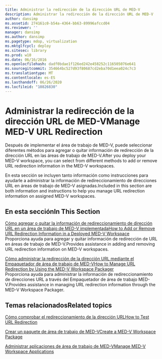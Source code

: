 ```yaml
---
title: Administrar la redirección de la dirección URL de MED-V
description: Administrar la redirección de la dirección URL de MED-V
author: dansimp
ms.assetid: 274161c0-b54a-4364-bb63-89996afccd04
ms.reviewer: ''
manager: dansimp
ms.author: dansimp
ms.pagetype: mdop, virtualization
ms.mktglfcycl: deploy
ms.sitesec: library
ms.prod: w10
ms.date: 06/16/2016
ms.openlocfilehash: dadf0bdae1f126ed242e458252c116505076e641
ms.sourcegitcommit: 354664bc527d93f80687cd2eba70d1eea024c7c3
ms.translationtype: MT
ms.contentlocale: es-ES
ms.lasthandoff: 06/26/2020
ms.locfileid: "10826830"
---
```

# <span data-ttu-id="48c14-103">Administrar la redirección de la dirección URL de MED-V</span><span class="sxs-lookup"><span data-stu-id="48c14-103">Manage MED-V URL Redirection</span></span>


<span data-ttu-id="48c14-104">Después de implementar el área de trabajo de MED-V, puede seleccionar diferentes métodos para agregar o quitar información de redirección de la dirección URL en las áreas de trabajo de MED-V.</span><span class="sxs-lookup"><span data-stu-id="48c14-104">After you deploy your MED-V workspace, you can select from different methods to add or remove URL redirection information in the MED-V workspaces.</span></span>

<span data-ttu-id="48c14-105">En esta sección se incluyen tanto información como instrucciones para ayudarle a administrar la información de redireccionamiento de direcciones URL en áreas de trabajo de MED-V asignadas.</span><span class="sxs-lookup"><span data-stu-id="48c14-105">Included in this section are both information and instructions to help you manage URL redirection information on assigned MED-V workspaces.</span></span>

## <span data-ttu-id="48c14-106">En esta sección</span><span class="sxs-lookup"><span data-stu-id="48c14-106">In This Section</span></span>


<a href="" id="how-to-add-or-remove-url-redirection-information-in-a-deployed-med-v-workspace"></a>[<span data-ttu-id="48c14-107">Cómo agregar o quitar la información de redireccionamiento de dirección URL en un área de trabajo de MED-V implementada</span><span class="sxs-lookup"><span data-stu-id="48c14-107">How to Add or Remove URL Redirection Information in a Deployed MED-V Workspace</span></span>](how-to-add-or-remove-url-redirection-information-in-a-deployed-med-v-workspace.md)  
<span data-ttu-id="48c14-108">Proporciona ayuda para agregar y quitar información de redirección de URL en áreas de trabajo de MED-V.</span><span class="sxs-lookup"><span data-stu-id="48c14-108">Provides assistance in adding and removing URL redirection information on MED-V workspaces.</span></span>

<a href="" id="how-to-manage-url-redirection-by-using-the-med-v-workspace-packager"></a>[<span data-ttu-id="48c14-109">Cómo administrar la redirección de la dirección URL mediante el Empaquetador de área de trabajo de MED-V</span><span class="sxs-lookup"><span data-stu-id="48c14-109">How to Manage URL Redirection by Using the MED-V Workspace Packager</span></span>](how-to-manage-url-redirection-by-using-the-med-v-workspace-packager.md)  
<span data-ttu-id="48c14-110">Proporciona ayuda para administrar la información de redireccionamiento de direcciones URL a través del Empaquetador de área de trabajo MED-V.</span><span class="sxs-lookup"><span data-stu-id="48c14-110">Provides assistance in managing URL redirection information through the MED-V Workspace Packager.</span></span>

## <span data-ttu-id="48c14-111">Temas relacionados</span><span class="sxs-lookup"><span data-stu-id="48c14-111">Related topics</span></span>


[<span data-ttu-id="48c14-112">Cómo comprobar el redireccionamiento de la dirección URL</span><span class="sxs-lookup"><span data-stu-id="48c14-112">How to Test URL Redirection</span></span>](how-to-test-url-redirection.md)

[<span data-ttu-id="48c14-113">Crear un paquete de área de trabajo de MED-V</span><span class="sxs-lookup"><span data-stu-id="48c14-113">Create a MED-V Workspace Package</span></span>](create-a-med-v-workspace-package.md)

[<span data-ttu-id="48c14-114">Administrar aplicaciones de área de trabajo de MED-V</span><span class="sxs-lookup"><span data-stu-id="48c14-114">Manage MED-V Workspace Applications</span></span>](manage-med-v-workspace-applications.md)

 

 





